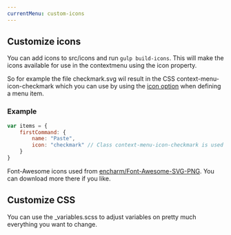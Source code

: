 ```yaml
---
currentMenu: custom-icons
---
```


## Customize icons

You can add icons to src/icons and run ``gulp build-icons``. This will make the icons available for use in the contextmenu using the icon property.

So for example the file checkmark.svg wil result in the CSS context-menu-icon-checkmark which you can use by using the [icon option](items#icon) when defining a menu item.

### Example

```javascript
var items = {
    firstCommand: {        
        name: "Paste",
        icon: "checkmark" // Class context-menu-icon-checkmark is used on the menu item. This is generated from checkmark.svg
    }
}
```

Font-Awesome icons used from [encharm/Font-Awesome-SVG-PNG](https://github.com/encharm/Font-Awesome-SVG-PNG). You can download more there if you like.

## Customize CSS

You can use the _variables.scss to adjust variables on pretty much everything you want to change.
